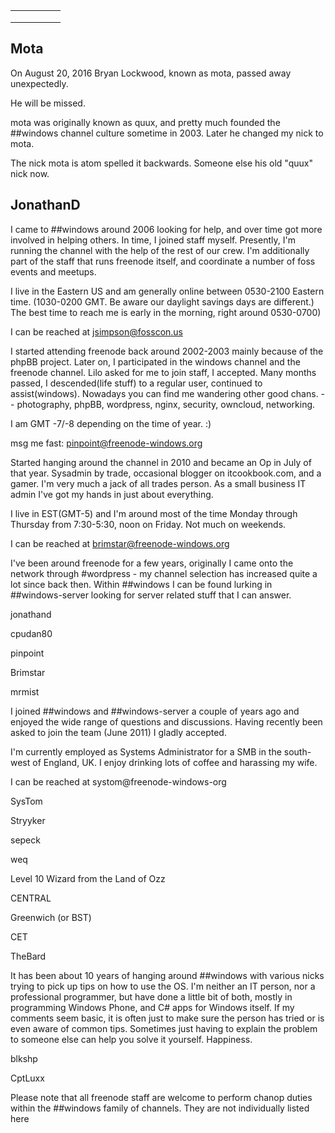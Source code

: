 |   |   |   |   |   |
|---|---|---|---|---|
|   |   |   |   |   |
|   |   |   |   |   |
|   |   |   |   |   |
## Mota
On August 20, 2016 Bryan Lockwood, known as mota, passed away unexpectedly.

He will be missed.

mota was originally known as quux, and pretty much founded the ##windows channel culture sometime in 2003. Later he changed my nick to mota. 

The nick mota is atom spelled it backwards.  Someone else his old "quux" nick now.

## JonathanD 
I came to ##windows around 2006 looking for help, and over time got more involved in helping others. In time, I joined staff myself.  Presently, I'm running the channel with the help of the rest of our crew.  I'm additionally part of the staff that runs freenode itself, and coordinate a number of foss events and meetups.

I live in the Eastern US and am generally online between 0530-2100 Eastern time. (1030-0200 GMT. Be aware our daylight savings days are different.)  The best time to reach me is early in the morning, right around 0530-0700)

I can be reached at jsimpson@fosscon.us

I started attending freenode back around 2002-2003 mainly because of the phpBB project. Later on, I participated in the windows channel and the freenode channel. Lilo asked for me to join staff, I accepted. Many months passed, I descended(life stuff) to a regular user, continued to assist(windows).  Nowadays you can find me wandering other good chans. -- photography, phpBB, wordpress, nginx, security, owncloud, networking.

I am GMT -7/-8 depending on the time of year. :)

msg me fast: pinpoint@freenode-windows.org

 Started hanging around the channel in 2010 and became an Op in July of that year.  Sysadmin by trade, occasional blogger on itcookbook.com, and a gamer.  I'm very much a jack of all trades person.  As a small business IT admin I've got my hands in just about everything.

I live in EST(GMT-5) and I'm around most of the time Monday through Thursday from 7:30-5:30, noon on Friday.  Not much on weekends.  

I can be reached at brimstar@freenode-windows.org

 I've been around freenode for a few years, originally I came onto the network through #wordpress - my channel selection has increased quite a lot since back then.  Within ##windows I can be found lurking in ##windows-server looking for server related stuff that I can answer. 

jonathand


cpudan80


pinpoint


Brimstar


mrmist


I joined ##windows and ##windows-server a couple of years ago and enjoyed the wide range of questions and discussions. Having recently been asked to join the team (June 2011) I gladly accepted.

I'm currently employed as Systems Administrator for a SMB in the south-west of England, UK. I enjoy drinking lots of coffee and harassing my wife.

 

I can be reached at systom@freenode-windows-org

SysTom


Stryyker


sepeck


weq


 Level 10 Wizard from the Land of Ozz 

 CENTRAL 

 Greenwich (or BST)

 CET

TheBard

  It has been about 10 years of hanging around ##windows with various nicks trying to pick up tips on how to use the OS. I'm neither an IT person, nor a professional programmer, but have done a little bit of both, mostly in programming Windows Phone, and C# apps for Windows itself.  If my comments seem basic, it is often just to make sure the person has tried or is even aware of common tips.  Sometimes just having to explain the problem to someone else can help you solve it yourself.  Happiness.


blkshp


CptLuxx

Please note that all freenode staff are welcome to perform chanop duties within the ##windows family of channels. They are not individually listed here

